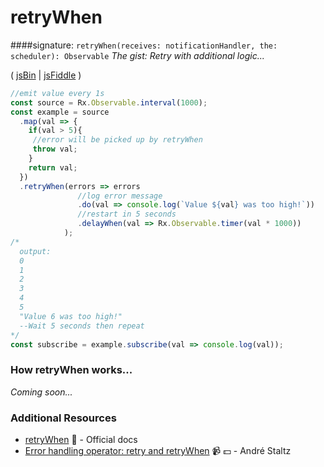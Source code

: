 # retryWhen
####signature: `retryWhen(receives: notificationHandler, the: scheduler): Observable`
*The gist: Retry with additional logic...*

( [jsBin](http://jsbin.com/miduqexalo/1/edit?js,console) | [jsFiddle](https://jsfiddle.net/btroncone/49mkhsyr/) )

```js
//emit value every 1s
const source = Rx.Observable.interval(1000);
const example = source
  .map(val => {
    if(val > 5){
     //error will be picked up by retryWhen
     throw val;
    }
    return val;
  })
  .retryWhen(errors => errors
               //log error message
               .do(val => console.log(`Value ${val} was too high!`))
               //restart in 5 seconds
               .delayWhen(val => Rx.Observable.timer(val * 1000))
            );
/*
  output: 
  0
  1
  2
  3
  4
  5
  "Value 6 was too high!"
  --Wait 5 seconds then repeat
*/
const subscribe = example.subscribe(val => console.log(val));
```

### How retryWhen works...
*Coming soon...*


### Additional Resources
* [retryWhen](http://reactivex.io/rxjs/class/es6/Observable.js~Observable.html#instance-method-retryWhen) :newspaper: - Official docs
* [Error handling operator: retry and retryWhen](https://egghead.io/lessons/rxjs-error-handling-operator-retry-and-retrywhen?course=rxjs-beyond-the-basics-operators-in-depth) :video_camera: :dollar: - André Staltz
